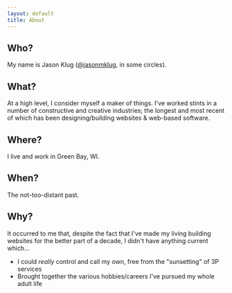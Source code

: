```yaml
---
layout: default
title: About
---
```


## Who?

My name is Jason Klug (<a href="http://twitter.com/jasonmklug" target="_blank">@jasonmklug</a>, in some circles).

## What?

At a high level, I consider myself a maker of things.  I've worked stints in a number of constructive and creative industries; the longest and most recent of which has been designing/building websites & web-based software.

## Where?

I live and work in Green Bay, WI.

## When?

The not-too-distant past.

## Why?

It occurred to me that, despite the fact that I've made my living building websites for the better part of a decade, I didn't have anything current which...

+ I could *really* control and call my own, free from the "sunsetting" of 3P services
+ Brought together the various hobbies/careers I've pursued my whole adult life
